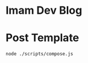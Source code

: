 # Imam Dev Blog

<!-- TODO: doing cutomization -->

# Post Template

```bash
node ./scripts/compose.js
```
